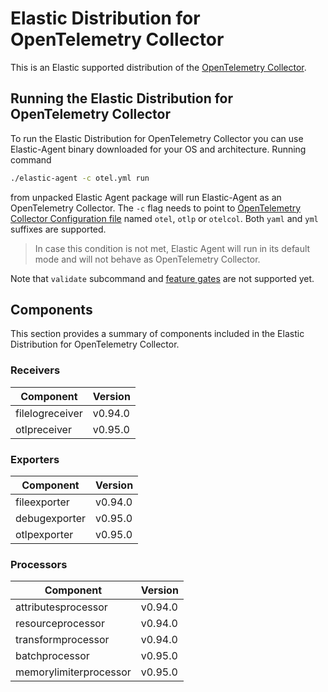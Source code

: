 # Elastic Distribution for OpenTelemetry Collector

This is an Elastic supported distribution of the [OpenTelemetry Collector](https://github.com/open-telemetry/opentelemetry-collector).

## Running the Elastic Distribution for OpenTelemetry Collector

To run the Elastic Distribution for OpenTelemetry Collector you can use Elastic-Agent binary downloaded for your OS and architecture. 
Running command 

```bash
./elastic-agent -c otel.yml run
```

from unpacked Elastic Agent package will run Elastic-Agent as an OpenTelemetry Collector. The `-c` flag needs to point to [OpenTelemetry Collector Configuration file](https://opentelemetry.io/docs/collector/configuration/) named `otel`, `otlp` or `otelcol`.
Both `yaml` and `yml` suffixes are supported. 

> In case this condition is not met, Elastic Agent will run in its default mode and will not behave as OpenTelemetry Collector.

Note that `validate` subcommand and [feature gates](https://github.com/open-telemetry/opentelemetry-collector/blob/main/featuregate/README.md#controlling-gates) are not supported yet.

## Components

This section provides a summary of components included in the Elastic Distribution for OpenTelemetry Collector.


### Receivers

| Component | Version |
|---|---|
| filelogreceiver | v0.94.0|
| otlpreceiver | v0.95.0|




### Exporters

| Component | Version |
|---|---|
| fileexporter | v0.94.0|
| debugexporter | v0.95.0|
| otlpexporter | v0.95.0|




### Processors

| Component | Version |
|---|---|
| attributesprocessor | v0.94.0|
| resourceprocessor | v0.94.0|
| transformprocessor | v0.94.0|
| batchprocessor | v0.95.0|
| memorylimiterprocessor | v0.95.0|



